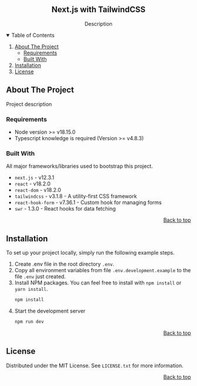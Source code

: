 <a name="readme-top"></a>

<!-- INTRODUCTION -->
<div align="center">
  <h2 align="center">Next.js with TailwindCSS</h2>
  <p align="center">
    Description
  </p>
</div>

<!-- TABLE OF CONTENTS -->
<details open>
  <summary>Table of Contents</summary>
  <ol>
    <li>
      <a href="#about-the-project">About The Project</a>
      <ul>
        <li><a href="#requirements">Requirements</a></li>
        <li><a href="#built-with">Built With</a></li>
      </ul>
    </li>
    <li>
      <a href="#installation">Installation</a>
    </li>
    <li>
      <a href="#license">License</a>
    </li>
  </ol>
</details>

<!-- ABOUT THE PROJECT -->

## About The Project

Project description

### Requirements

- Node version >= v18.15.0
- Typescript knowledge is required (Version >= v4.8.3)

### Built With

All major frameworks/libraries used to bootstrap this project.

- `next.js` - v12.3.1
- `react` - v18.2.0
- `react-dom` - v18.2.0
- `tailwindcss` - v3.1.8 - A utility-first CSS framework
- `react-hook-form` - v7.36.1 - Custom hook for managing forms
- `swr` - 1.3.0 - React hooks for data fetching

<p align="right"><a href="#readme-top">Back to top</a></p>

<!-- INSTALLATION -->

## Installation

To set up your project locally, simply run the following example steps.

1. Create .env file in the root directory `.env`.
2. Copy all environment variables from file `.env.development.example` to the file `.env` just created.
3. Install NPM packages. You can feel free to install with `npm install` or `yarn install`.
   ```sh
   npm install
   ```
4. Start the development server
   ```sh
   npm run dev
   ```

<p align="right"><a href="#readme-top">Back to top</a></p>

<!-- LICENSE -->

## License

Distributed under the MIT License. See `LICENSE.txt` for more information.

<p align="right"><a href="#readme-top">Back to top</a></p>
